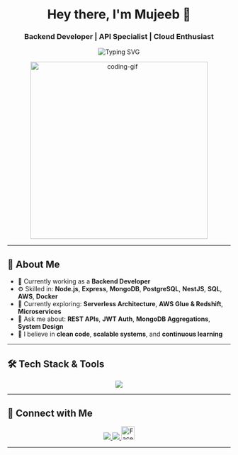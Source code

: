 <h1 align="center">Hey there, I'm Mujeeb 👋</h1>
<h3 align="center">Backend Developer | API Specialist | Cloud Enthusiast </h3>

<p align="center">
  <img src="https://readme-typing-svg.herokuapp.com?font=Fira+Code&duration=2500&pause=1000&color=F7F7F7&background=000000&center=true&vCenter=true&width=435&lines=Hi+%F0%9F%91%8B%2C+I'm+Mujeeb!;Backend+Developer+from+Pakistan!;Let's+build+something+awesome+🚀" alt="Typing SVG" />
</p>

<p align="center">
  <img src="https://media.giphy.com/media/qgQUggAC3Pfv687qPC/giphy.gif" width="400" alt="coding-gif" />
</p>

---

## 🚀 About Me

- 🔭 Currently working as a **Backend Developer**
- ⚙️ Skilled in: **Node.js**, **Express**, **MongoDB**, **PostgreSQL**, **NestJS**, **SQL**, **AWS**, **Docker**
- 🌱 Currently exploring: **Serverless Architecture**, **AWS Glue & Redshift**, **Microservices**
- 💬 Ask me about: **REST APIs**, **JWT Auth**, **MongoDB Aggregations**, **System Design**
- 🧠 I believe in **clean code**, **scalable systems**, and **continuous learning**

---

## 🛠️ Tech Stack & Tools

<p align="center">
  <img src="https://skillicons.dev/icons?i=nodejs,express,mongodb,postgres,nestjs,aws,docker,git,javascript" />
</p>

---

## 🔗 Connect with Me

<p align="center">
  <a href="https://www.linkedin.com/in/mujeeb-ur-rehman-8717811b7/" target="_blank">
    <img src="https://skillicons.dev/icons?i=linkedin" />
  </a>
  <a href="https://www.instagram.com/mujeeb__blouch/" target="_blank">
    <img src="https://skillicons.dev/icons?i=instagram" />
  </a>
  <a href="https://www.facebook.com/mujeeb.blouch.007" target="_blank">
  <img src="https://upload.wikimedia.org/wikipedia/commons/1/1b/Facebook_icon.svg" width="30" height="30" alt="Facebook" />
</a>
</p>

---


